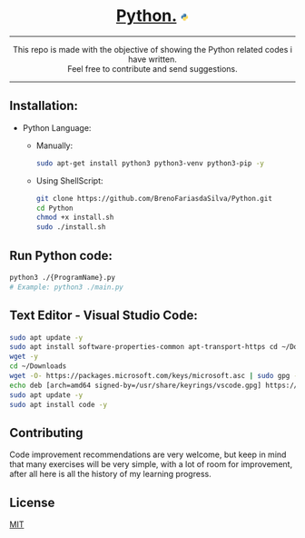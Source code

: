 <div align="center">
  
# [Python.](https://github.com/BrenoFariasdaSilva/Python) <img src="https://github.com/devicons/devicon/blob/master/icons/python/python-original.svg"  width="3%" height="3%">

</div>

<div align="center">
  
---

This repo is made with the objective of showing the Python related codes i have written. \
Feel free to contribute and send suggestions.
  
---

</div>



## Installation:
* Python Language:

	* Manually:
		```bash
		sudo apt-get install python3 python3-venv python3-pip -y
		```

	* Using ShellScript:
		```bash
		git clone https://github.com/BrenoFariasdaSilva/Python.git
		cd Python
		chmod +x install.sh
		sudo ./install.sh
		```

## Run Python code:
```bash
python3 ./{ProgramName}.py
# Example: python3 ./main.py 
```

## Text Editor - Visual Studio Code:
```bash
sudo apt update -y
sudo apt install software-properties-common apt-transport-https cd ~/Downloads
wget -y
cd ~/Downloads
wget -O- https://packages.microsoft.com/keys/microsoft.asc | sudo gpg --dearmor | sudo tee /usr/share/keyrings/vscode.gpg
echo deb [arch=amd64 signed-by=/usr/share/keyrings/vscode.gpg] https://packages.microsoft.com/repos/vscode stable main | sudo tee /etc/apt/sources.list.d/vscode.list
sudo apt update -y
sudo apt install code -y
```

## Contributing
Code improvement recommendations are very welcome, but keep in mind that many exercises will be very simple, with a lot of room for improvement, after all here is all the history of my learning progress.

## License
[MIT](https://choosealicense.com/licenses/mit/)
